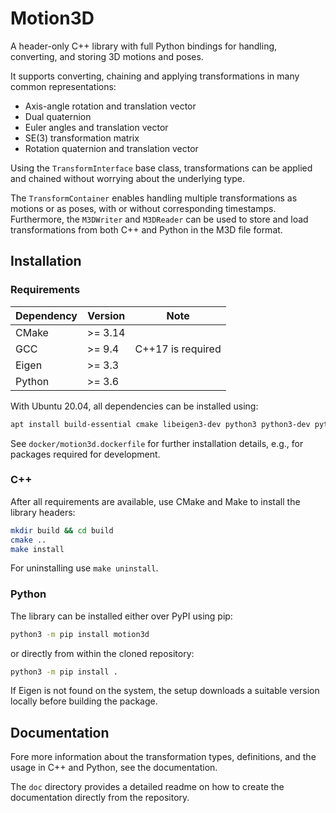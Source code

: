 # Motion3D

A header-only C++ library with full Python bindings for handling, converting, and storing 3D motions and poses.

It supports converting, chaining and applying transformations in many common representations:
 * Axis-angle rotation and translation vector
 * Dual quaternion
 * Euler angles and translation vector
 * SE(3) transformation matrix
 * Rotation quaternion and translation vector

Using the `TransformInterface` base class, transformations can be applied and chained without worrying about the underlying type.

The `TransformContainer` enables handling multiple transformations as motions or as poses, with or without corresponding timestamps.
Furthermore, the `M3DWriter` and `M3DReader` can be used to store and load transformations from both C++ and Python in the M3D file format.



## Installation

### Requirements

| Dependency | Version  | Note              |
|------------|----------| ----------------- |
| CMake      | >= 3.14  |                   |
| GCC        | >= 9.4   | C++17 is required |
| Eigen      | >= 3.3   |                   |
| Python     | >= 3.6   |                   |


With Ubuntu 20.04, all dependencies can be installed using:

```bash
apt install build-essential cmake libeigen3-dev python3 python3-dev python3-pip
```

See `docker/motion3d.dockerfile` for further installation details, e.g., for packages required for development.


### C++

After all requirements are available, use CMake and Make to install the library headers:

```bash
mkdir build && cd build
cmake ..
make install
```

For uninstalling use `make uninstall`.


### Python

The library can be installed either over PyPI using pip:

```bash
python3 -m pip install motion3d
```

or directly from within the cloned repository:

```bash
python3 -m pip install .
```

If Eigen is not found on the system, the setup downloads a suitable version locally before building the package.


## Documentation

Fore more information about the transformation types, definitions, and the usage in C++ and Python, see the documentation.

The `doc` directory provides a detailed readme on how to create the documentation directly from the repository.
